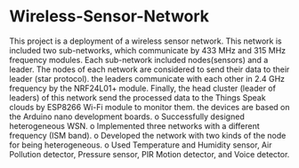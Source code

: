 # Wireless-Sensor-Network
This project is a deployment of a wireless sensor network. This network is included two sub-networks, which communicate by 433 MHz and 315 MHz frequency modules. Each sub-network included nodes(sensors) and a leader. The nodes of each network are considered to send their data to their leader (star protocol).  the leaders communicate with each other in 2.4 GHz frequency by the NRF24L01+ module. Finally, the head cluster (leader of leaders) of this network send the processed data to the Things Speak clouds by ESP8266 Wi-Fi module to monitor them. the devices are based on the Arduino nano development boards.
o Successfully designed heterogeneous WSN.
o Implemented three networks with a different frequency (ISM band).
o Developed the network with two kinds of the node for being heterogeneous.
o Used Temperature and Humidity sensor, Air Pollution detector, Pressure sensor, PIR Motion detector, and Voice detector.

